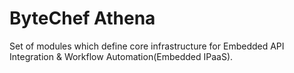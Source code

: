 # ByteChef Athena
Set of modules which define core infrastructure for Embedded API Integration & Workflow Automation(Embedded IPaaS).

